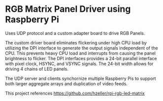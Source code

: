# RGB Matrix Panel Driver using Raspberry Pi
Uses UDP protocol and a custom adapter board to drive RGB Panels.

The custom driver board eliminates flickering under high CPU load by utilizing the DPI interface to generate the output signals independent of the CPU.  This prevents heavy CPU load and interrupts from causing the panel brightness to flicker.  The DPI interfaces provides a 24-bit parallel interface with pixel clock, HSYNC, and VSYNC signals.  The 24-bit width allows for driving 4 chains of LED panels.

The UDP server and clients synchornize multiple Raspberry Pis to support both larger aggregate arrays and duplication of video feeds.

This project references https://github.com/hzeller/rpi-rgb-led-matrix
